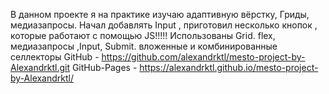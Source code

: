 В данном проекте я на практике изучаю адаптивную вёрстку, Гриды, медиазапросы. Начал добавлять Input , приготовил несколько кнопок , которые  работают с помощью JS!!!!!
Использованы Grid. flex, медиазапросы ,Input, Submit. вложенные и комбинированные селлекторы
GitHub - https://github.com/alexandrktl/mesto-project-by-Alexandrktl.git
GitHub-Pages - https://alexandrktl.github.io/mesto-project-by-Alexandrktl/
